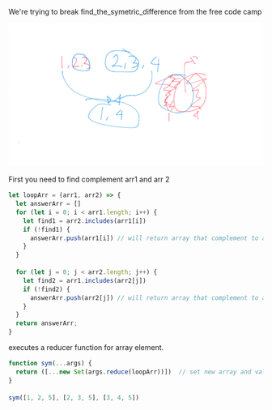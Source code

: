 We're trying to break find_the_symetric_difference from the free code camp


![find_the_symetric_difference](image/find-the-simetric-difference.png)


First you need to find complement arr1 and arr 2


```js
let loopArr = (arr1, arr2) => {
  let answerArr = []
  for (let i = 0; i < arr1.length; i++) {
    let find1 = arr2.includes(arr1[i])
    if (!find1) {
      answerArr.push(arr1[i]) // will return array that complement to arr1
    }
  }

  for (let j = 0; j < arr2.length; j++) {
    let find2 = arr1.includes(arr2[j])
    if (!find2) {
      answerArr.push(arr2[j]) // will return array that complement to arr2
    }
  }
  return answerArr;
}
```

executes a reducer function for array element.

```js
function sym(...args) {
  return ([...new Set(args.reduce(loopArr))])  // set new array and validate every single part inside array doesn't have same value
}

sym([1, 2, 5], [2, 3, 5], [3, 4, 5])
```